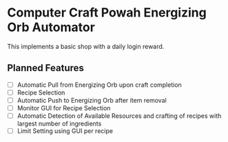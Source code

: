 # Computer Craft Powah Energizing Orb Automator
This implements a basic shop with a daily login reward. 

## Planned Features
- [ ] Automatic Pull from Energizing Orb upon craft completion
- [ ] Recipe Selection
- [ ] Automatic Push to Energizing Orb after item removal
- [ ] Monitor GUI for Recipe Selection
- [ ] Automatic Detection of Available Resources and crafting of recipes with largest number of ingredients
- [ ] Limit Setting using GUI per recipe